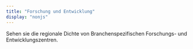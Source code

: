 ```yaml
---
title: "Forschung und Entwicklung"
display: "nonjs"
---
```


Sehen sie die regionale Dichte von Branchenspezifischen Forschungs- und Entwicklungszentren.

